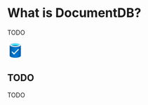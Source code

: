 # What is DocumentDB?

TODO

![Illustration of a database with a check mark symbol in the center to indicate production readiness.](media/introduction/database.svg)

## TODO

TODO
